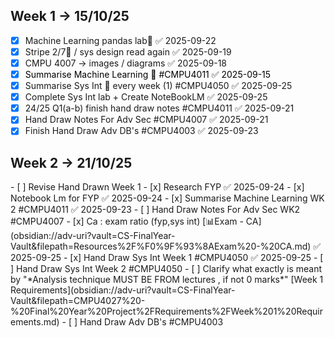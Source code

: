 <h2>Week 1  -> 15/10/25 </h2>

- [x] Machine Learning pandas lab📅 ✅ 2025-09-22
- [x] Stripe 2/7🔺  / sys design read again ✅ 2025-09-19
- [x] CMPU 4007 -> images / diagrams ✅ 2025-09-18
- [x] <span style="color:rgb(0, 0, 0)">Summarise Machine Learning  🔽 #CMPU4011 ✅ 2025-09-15</span>
- [x] Summarise Sys Int 🔁 every week (1) #CMPU4050 ✅ 2025-09-25
- [x] Complete Sys Int lab + Create NoteBookLM ✅ 2025-09-25
- [x] 24/25 Q1(a-b) finish hand draw notes #CMPU4011 ✅ 2025-09-21
- [x] Hand Draw Notes For Adv Sec #CMPU4007 ✅ 2025-09-21
- [x] Finish Hand Draw Adv DB's #CMPU4003 ✅ 2025-09-23

<h2>Week 2  -> 21/10/25 </h2>
- [ ] Revise Hand Drawn Week 1
- [x] Research FYP ✅ 2025-09-24
- [x] Notebook Lm for FYP ✅ 2025-09-24
- [x] Summarise Machine Learning WK 2 #CMPU4011 ✅ 2025-09-23
- [ ] Hand Draw Notes For Adv Sec WK2 #CMPU4007
- [x] Ca : exam ratio (fyp,sys int) [📊Exam - CA](obsidian://adv-uri?vault=CS-FinalYear-Vault&filepath=Resources%2F%F0%9F%93%8AExam%20-%20CA.md) ✅ 2025-09-25
- [x] Hand Draw Sys Int Week 1 #CMPU4050 ✅ 2025-09-25
- [ ] Hand Draw Sys Int Week 2 #CMPU4050 
- [ ] Clarify what exactly is meant by "*Analysis technique MUST BE FROM lectures , if not 0 marks*" [Week 1 Requirements](obsidian://adv-uri?vault=CS-FinalYear-Vault&filepath=CMPU4027%20-%20Final%20Year%20Project%2FRequirements%2FWeek%201%20Requirements.md)
- [ ] Hand Draw Adv DB's #CMPU4003 